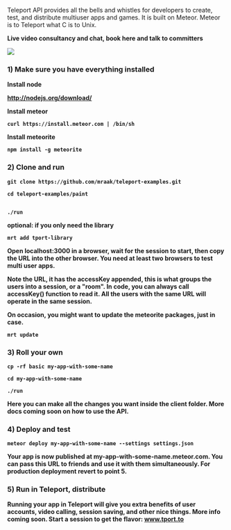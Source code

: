 Teleport API provides all the bells and whistles for developers to create, test, and distribute multiuser apps and games. It is built on Meteor. Meteor is to Teleport what C is to Unix.


<b>Live video consultancy and chat, book here and talk to committers<b>

[<img src="https://d15c0umzzp6r0p.cloudfront.net/static/images/widgets/blogo-b.png">](http://tport.to/alen-b)



### 1) Make sure you have everything installed

Install node

http://nodejs.org/download/

Install meteor
```
curl https://install.meteor.com | /bin/sh
```
Install meteorite
```
npm install -g meteorite
```

### 2) Clone and run

```
git clone https://github.com/mraak/teleport-examples.git

cd teleport-examples/paint


./run
```

optional: if you only need the library
```
mrt add tport-library
```

Open localhost:3000 in a browser, wait for the session to start, then copy the URL into the other browser. You need at least two browsers to test multi user apps.

<b>Note the URL</b>, it has the <b>accessKey</b> appended, this is what groups the users into a session, or a "room". In code, you can always call accessKey() function to read it. All the users with the same URL will operate in the same session.

On occasion, you might want to update the meteorite packages, just in case.

```
mrt update
```


### 3) Roll your own

```
cp -rf basic my-app-with-some-name

cd my-app-with-some-name

./run
```

Here you can make all the changes you want inside the client folder. More docs coming soon on how to use the API.


### 4) Deploy and test

```
meteor deploy my-app-with-some-name --settings settings.json
```
Your app is now published at <b>my-app-with-some-name.meteor.com</b>. You can pass this URL to friends and use it with them simultaneously. For production deployment revert to point 5.


### 5) Run in Teleport, distribute

Running your app in Teleport will give you extra benefits of user accounts, video calling, session saving, and other nice things. More info coming soon. Start a session to get the flavor: www.tport.to




